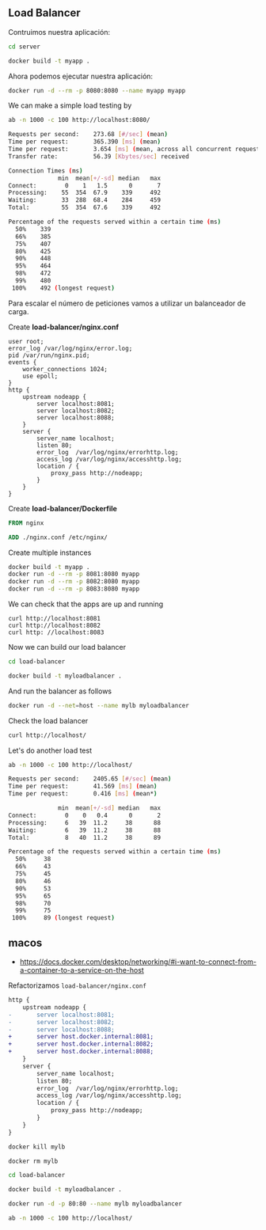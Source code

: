 ## Load Balancer

Contruimos nuestra aplicación:

```bash
cd server
```

```bash
docker build -t myapp .
```

Ahora podemos ejecutar nuestra aplicación:

```bash
docker run -d --rm -p 8080:8080 --name myapp myapp
```

We can make a simple load testing by

```bash
ab -n 1000 -c 100 http://localhost:8080/
```

```bash
Requests per second:    273.68 [#/sec] (mean)
Time per request:       365.390 [ms] (mean)
Time per request:       3.654 [ms] (mean, across all concurrent requests)
Transfer rate:          56.39 [Kbytes/sec] received

Connection Times (ms)
              min  mean[+/-sd] median   max
Connect:        0    1   1.5      0       7
Processing:    55  354  67.9    339     492
Waiting:       33  288  68.4    284     459
Total:         55  354  67.6    339     492

Percentage of the requests served within a certain time (ms)
  50%    339
  66%    385
  75%    407
  80%    425
  90%    448
  95%    464
  98%    472
  99%    480
 100%    492 (longest request)
```

Para escalar el número de peticiones vamos a utilizar un balanceador de carga.

Create __load-balancer/nginx.conf__

```
user root;
error_log /var/log/nginx/error.log;
pid /var/run/nginx.pid;
events {
    worker_connections 1024;
    use epoll;
}
http {
    upstream nodeapp {
        server localhost:8081;
        server localhost:8082;
        server localhost:8088;
    }
    server {
        server_name localhost;
        listen 80;
        error_log  /var/log/nginx/errorhttp.log;
        access_log /var/log/nginx/accesshttp.log;
        location / {
            proxy_pass http://nodeapp;
        }
    }
}
```

Create __load-balancer/Dockerfile__

```Dockerfile
FROM nginx

ADD ./nginx.conf /etc/nginx/
```

Create multiple instances

```bash
docker build -t myapp .
docker run -d --rm -p 8081:8080 myapp
docker run -d --rm -p 8082:8080 myapp
docker run -d --rm -p 8083:8080 myapp
```

We can check that the apps are up and running

```
curl http://localhost:8081
curl http://localhost:8082
curl http: //localhost:8083
```

Now we can build our load balancer

```bash
cd load-balancer

docker build -t myloadbalancer .
```

And run the balancer as follows

```bash
docker run -d --net=host --name mylb myloadbalancer
```

Check the load balancer

```bash
curl http://localhost/
```

Let's do another load test

```bash
ab -n 1000 -c 100 http://localhost/
```

```bash
Requests per second:    2405.65 [#/sec] (mean)
Time per request:       41.569 [ms] (mean)
Time per request:       0.416 [ms] (mean*)

              min  mean[+/-sd] median   max
Connect:        0    0   0.4      0       2
Processing:     6   39  11.2     38      88
Waiting:        6   39  11.2     38      88
Total:          8   40  11.2     38      89

Percentage of the requests served within a certain time (ms)
  50%     38
  66%     43
  75%     45
  80%     46
  90%     53
  95%     65
  98%     70
  99%     75
 100%     89 (longest request)
```

## macos

- https://docs.docker.com/desktop/networking/#i-want-to-connect-from-a-container-to-a-service-on-the-host

Refactorizamos `load-balancer/nginx.conf`

```diff
http {
    upstream nodeapp {
-       server localhost:8081;
-       server localhost:8082;
-       server localhost:8088;
+       server host.docker.internal:8081;
+       server host.docker.internal:8082;
+       server host.docker.internal:8088;
    }
    server {
        server_name localhost;
        listen 80;
        error_log  /var/log/nginx/errorhttp.log;
        access_log /var/log/nginx/accesshttp.log;
        location / {
            proxy_pass http://nodeapp;
        }
    }
}
```

```bash
docker kill mylb
```

```bash
docker rm mylb
```

```bash
cd load-balancer

docker build -t myloadbalancer .
```

```bash
docker run -d -p 80:80 --name mylb myloadbalancer
```

```bash
ab -n 1000 -c 100 http://localhost/
```